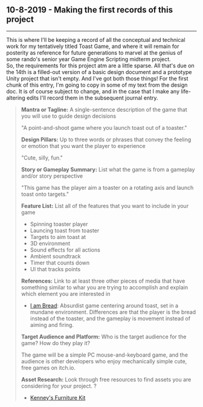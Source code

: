 ## 10-8-2019 - Making the first records of this project
- - - - 
This is where I'll be keeping a record of all the conceptual and technical work for my tentatively titled Toast Game, and where it will remain for posterity as reference for future generations to marvel at the genius of some rando's senior year Game Engine Scripting midterm project.  
So, the requirements for this project atm are a little sparse. All that's due on the 14th is a filled-out version of a basic design document and a prototype Unity project that isn't empty. And I've got both those things! For the first chunk of this entry, I'm going to copy in some of my text from the design doc. It is of course subject to change, and in the case that I make any life-altering edits I'll record them in the subsequent journal entry.

> **Mantra or Tagline:** A single-sentence description of the game that you will use to guide design decisions
>
> "A point-and-shoot game where you launch toast out of a toaster."
>
> **Design Pillars:** Up to three words or phrases that convey the feeling or emotion that you want the player to experience
>
> "Cute, silly, fun."
>
> **Story or Gameplay Summary:** List what the game is from a gameplay and/or story perspective
>
> "This game has the player aim a toaster on a rotating axis and launch toast onto targets."
>
> **Feature List:** List all of the features that you want to include in your game
>
> * Spinning toaster player
> * Launcing toast from toaster
> * Targets to aim toast at
> * 3D environment
> * Sound effects for all actions
> * Ambient soundtrack
> * Timer that counts down
> * UI that tracks points 
>
> **References:** Link to at least three other pieces of media that have something similar to whar you are trying to accomplish and explain which element you are interested in
>
> * [I am Bread](http://www.iambreadgame.com/): Absurdist game centering around toast, set in a mundane environment. Differences are that the player is the bread instead of the toaster, and the gameplay is movement instead of aiming and firing.
>
> **Target Audience and Platform:** Who is the target audience for the game? How do they play it?
>
> The game will be a simple PC mouse-and-keyboard game, and the audience is other developers who enjoy mechanically simple cute, free games on itch.io.
>
> **Asset Research:** Look through free resources to find assets you are considering for your project.
?
> * [Kenney's Furniture Kit](https://www.kenney.nl/assets/furniture-kit)

